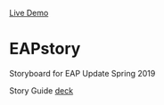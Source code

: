 [Live Demo](https://5d59daf85e9b440008ba5a33--admiring-perlman-e506f5.netlify.com/)

# EAPstory
Storyboard for EAP Update Spring 2019

Story Guide <a href="https://docs.google.com/presentation/d/1w_kiLMdA3DkzOUmmjyfGpwCKlzVvRZio2qKDVBepsHs/edit?usp=sharing">deck</a>
